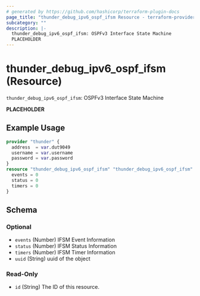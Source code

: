```yaml
---
# generated by https://github.com/hashicorp/terraform-plugin-docs
page_title: "thunder_debug_ipv6_ospf_ifsm Resource - terraform-provider-thunder"
subcategory: ""
description: |-
  thunder_debug_ipv6_ospf_ifsm: OSPFv3 Interface State Machine
  PLACEHOLDER
---
```


# thunder_debug_ipv6_ospf_ifsm (Resource)

`thunder_debug_ipv6_ospf_ifsm`: OSPFv3 Interface State Machine

__PLACEHOLDER__

## Example Usage

```terraform
provider "thunder" {
  address  = var.dut9049
  username = var.username
  password = var.password
}
resource "thunder_debug_ipv6_ospf_ifsm" "thunder_debug_ipv6_ospf_ifsm" {
  events = 0
  status = 0
  timers = 0
}
```

<!-- schema generated by tfplugindocs -->
## Schema

### Optional

- `events` (Number) IFSM Event Information
- `status` (Number) IFSM Status Information
- `timers` (Number) IFSM Timer Information
- `uuid` (String) uuid of the object

### Read-Only

- `id` (String) The ID of this resource.


